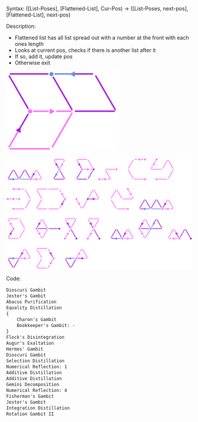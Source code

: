 Syntax:
(\[List-Poses], \[Flattened-List], Cur-Pos) -> (\[List-Poses, next-pos], \[Flattened-List], next-pos)

Description:
* Flattened list has all list spread out with a number at the front with each ones length
* Looks at current pos, checks if there is another list after it
* If so, add it, update pos
* Otherwise exit


![](../../Images/Find-Next%20Sublist%20Pattern.png)


![](../../Images/Find-Next%20Sublist%20Code.png)

Code:
```
Dioscuri Gambit
Jester's Gambit
Abacus Purification
Equality Distillation
{
	Charon's Gambit
	Bookkeeper's Gambit: -
}
Flock's Disintegration
Augur's Exaltation
Hermes' Gambit
Dioscuri Gambit
Selection Distillation
Numerical Reflection: 1
Additive Distillation
Additive Distillation
Gemini Decomposition
Numerical Reflection: 4
Fisherman's Gambit
Jester's Gambit
Integration Distillation
Rotation Gambit II
```
